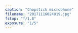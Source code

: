 ```yaml
---
caption: "Chopstick microphone"
filename: "20171116024819.jpg"
fstop: "f/1.8"
exposure: "1/5"
---
```

